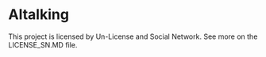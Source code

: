 # Altalking
This project is licensed by Un-License and Social Network.
See more on the LICENSE_SN.MD file.
